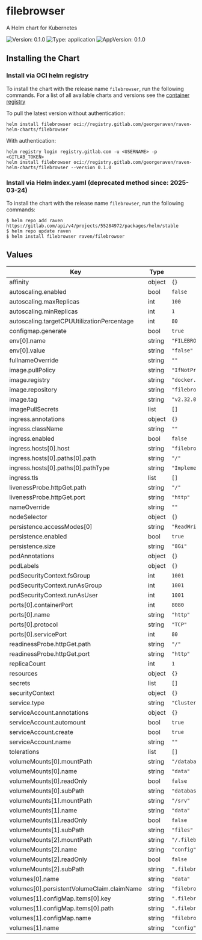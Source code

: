 # filebrowser

A Helm chart for Kubernetes

![Version: 0.1.0](https://img.shields.io/badge/Version-0.1.0-informational?style=flat-square) ![Type: application](https://img.shields.io/badge/Type-application-informational?style=flat-square) ![AppVersion: 0.1.0](https://img.shields.io/badge/AppVersion-0.1.0-informational?style=flat-square)

## Installing the Chart

### Install via OCI helm registry

To install the chart with the release name `filebrowser`, run the following commands.
For a list of all available charts and versions see the [container registry](https://gitlab.com/GeorgeRaven/raven-helm-charts/container_registry)

To pull the latest version without authentication:

```console
helm install filebrowser oci://registry.gitlab.com/georgeraven/raven-helm-charts/filebrowser
```

With authentication:

```console
helm registry login registry.gitlab.com -u <USERNAME> -p <GITLAB_TOKEN>
helm install filebrowser oci://registry.gitlab.com/georgeraven/raven-helm-charts/filebrowser --version 0.1.0
```

### Install via Helm index.yaml (deprecated method since: 2025-03-24)

To install the chart with the release name `filebrowser`, run the following commands:

```console
$ helm repo add raven https://gitlab.com/api/v4/projects/55284972/packages/helm/stable
$ helm repo update raven
$ helm install filebrowser raven/filebrowser
```

## Values

| Key | Type | Default | Description |
|-----|------|---------|-------------|
| affinity | object | `{}` |  |
| autoscaling.enabled | bool | `false` |  |
| autoscaling.maxReplicas | int | `100` |  |
| autoscaling.minReplicas | int | `1` |  |
| autoscaling.targetCPUUtilizationPercentage | int | `80` |  |
| configmap.generate | bool | `true` |  |
| env[0].name | string | `"FILEBROWSER_EXAMPLE_VARIABLE"` |  |
| env[0].value | string | `"false"` |  |
| fullnameOverride | string | `""` |  |
| image.pullPolicy | string | `"IfNotPresent"` |  |
| image.registry | string | `"docker.io"` |  |
| image.repository | string | `"filebrowser/filebrowser"` |  |
| image.tag | string | `"v2.32.0"` |  |
| imagePullSecrets | list | `[]` |  |
| ingress.annotations | object | `{}` |  |
| ingress.className | string | `""` |  |
| ingress.enabled | bool | `false` |  |
| ingress.hosts[0].host | string | `"filebrowser.org.example"` |  |
| ingress.hosts[0].paths[0].path | string | `"/"` |  |
| ingress.hosts[0].paths[0].pathType | string | `"ImplementationSpecific"` |  |
| ingress.tls | list | `[]` |  |
| livenessProbe.httpGet.path | string | `"/"` |  |
| livenessProbe.httpGet.port | string | `"http"` |  |
| nameOverride | string | `""` |  |
| nodeSelector | object | `{}` |  |
| persistence.accessModes[0] | string | `"ReadWriteOnce"` |  |
| persistence.enabled | bool | `true` |  |
| persistence.size | string | `"8Gi"` |  |
| podAnnotations | object | `{}` |  |
| podLabels | object | `{}` |  |
| podSecurityContext.fsGroup | int | `1001` |  |
| podSecurityContext.runAsGroup | int | `1001` |  |
| podSecurityContext.runAsUser | int | `1001` |  |
| ports[0].containerPort | int | `8080` |  |
| ports[0].name | string | `"http"` |  |
| ports[0].protocol | string | `"TCP"` |  |
| ports[0].servicePort | int | `80` |  |
| readinessProbe.httpGet.path | string | `"/"` |  |
| readinessProbe.httpGet.port | string | `"http"` |  |
| replicaCount | int | `1` |  |
| resources | object | `{}` |  |
| secrets | list | `[]` |  |
| securityContext | object | `{}` |  |
| service.type | string | `"ClusterIP"` |  |
| serviceAccount.annotations | object | `{}` |  |
| serviceAccount.automount | bool | `true` |  |
| serviceAccount.create | bool | `true` |  |
| serviceAccount.name | string | `""` |  |
| tolerations | list | `[]` |  |
| volumeMounts[0].mountPath | string | `"/database"` |  |
| volumeMounts[0].name | string | `"data"` |  |
| volumeMounts[0].readOnly | bool | `false` |  |
| volumeMounts[0].subPath | string | `"database"` |  |
| volumeMounts[1].mountPath | string | `"/srv"` |  |
| volumeMounts[1].name | string | `"data"` |  |
| volumeMounts[1].readOnly | bool | `false` |  |
| volumeMounts[1].subPath | string | `"files"` |  |
| volumeMounts[2].mountPath | string | `"/.filebrowser.json"` |  |
| volumeMounts[2].name | string | `"config"` |  |
| volumeMounts[2].readOnly | bool | `false` |  |
| volumeMounts[2].subPath | string | `".filebrowser.json"` |  |
| volumes[0].name | string | `"data"` |  |
| volumes[0].persistentVolumeClaim.claimName | string | `"filebrowser"` |  |
| volumes[1].configMap.items[0].key | string | `".filebrowser.json"` |  |
| volumes[1].configMap.items[0].path | string | `".filebrowser.json"` |  |
| volumes[1].configMap.name | string | `"filebrowser"` |  |
| volumes[1].name | string | `"config"` |  |

